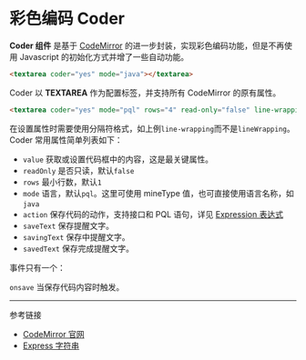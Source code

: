 # 彩色编码 Coder

**Coder 组件** 是基于 [CodeMirror](https://codemirror.net/) 的进一步封装，实现彩色编码功能，但是不再使用 Javascript 的初始化方式并增了一些自动功能。

```html
<textarea coder="yes" mode="java"></textarea>
```

Coder 以 **TEXTAREA** 作为配置标签，并支持所有 CodeMirror 的原有属性。

```html
<textarea coder="yes" mode="pql" rows="4" read-only="false" line-wrapping="true" line-numbers="true"></textarea>
```

在设置属性时需要使用分隔符格式，如上例`line-wrapping`而不是`lineWrapping`。Coder 常用属性简单列表如下：

* `value` 获取或设置代码框中的内容，这是最关键属性。
* `readOnly` 是否只读，默认`false`
* `rows` 最小行数，默认`1`
* `mode` 语言，默认`pql`。这里可使用 mineType 值，也可直接使用语言名称，如`java`
* `action` 保存代码的动作，支持接口和 PQL 语句，详见 [Expression 表达式](/root.js/express.md)
* `saveText` 保存提醒文字。
* `savingText` 保存中提醒文字。
* `savedText` 保存完成提醒文字。

事件只有一个：

`onsave` 当保存代码内容时触发。

---
参考链接

* [CodeMirror 官网](https://codemirror.net/)
* [Express 字符串](/root.js/express.md)